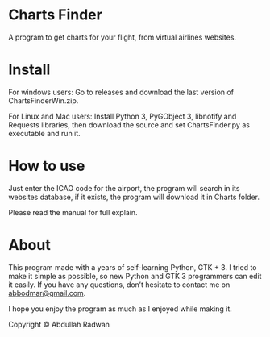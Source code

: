 # Charts Finder
A program to get charts for your flight, from virtual airlines websites.

# Install

For windows users: Go to releases and download the last version of ChartsFinderWin.zip.

For Linux and Mac users: Install Python 3, PyGObject 3, libnotify and Requests libraries, then download the source and set ChartsFinder.py as executable and run it. 

# How to use

Just enter the ICAO code for the airport, the program will search in its websites
database, if it exists, the program will download it in Charts folder.

Please read the manual for full explain.

# About

This program made with a years of self-learning Python, GTK + 3. I tried to make it
simple as possible, so new Python and GTK 3 programmers can edit it easily. If you
have any questions, don’t hesitate to contact me on abbodmar@gmail.com.

I hope you enjoy the program as much as I enjoyed while making it.

Copyright © Abdullah Radwan